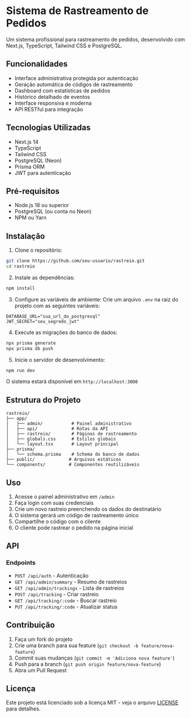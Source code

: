 # Sistema de Rastreamento de Pedidos

Um sistema profissional para rastreamento de pedidos, desenvolvido com Next.js, TypeScript, Tailwind CSS e PostgreSQL.

## Funcionalidades

- Interface administrativa protegida por autenticação
- Geração automática de códigos de rastreamento
- Dashboard com estatísticas de pedidos
- Histórico detalhado de eventos
- Interface responsiva e moderna
- API RESTful para integração

## Tecnologias Utilizadas

- Next.js 14
- TypeScript
- Tailwind CSS
- PostgreSQL (Neon)
- Prisma ORM
- JWT para autenticação

## Pré-requisitos

- Node.js 18 ou superior
- PostgreSQL (ou conta no Neon)
- NPM ou Yarn

## Instalação

1. Clone o repositório:
```bash
git clone https://github.com/seu-usuario/rastreio.git
cd rastreio
```

2. Instale as dependências:
```bash
npm install
```

3. Configure as variáveis de ambiente:
Crie um arquivo `.env` na raiz do projeto com as seguintes variáveis:
```env
DATABASE_URL="sua_url_do_postgresql"
JWT_SECRET="seu_segredo_jwt"
```

4. Execute as migrações do banco de dados:
```bash
npx prisma generate
npx prisma db push
```

5. Inicie o servidor de desenvolvimento:
```bash
npm run dev
```

O sistema estará disponível em `http://localhost:3000`

## Estrutura do Projeto

```
rastreio/
├── app/
│   ├── admin/           # Painel administrativo
│   ├── api/             # Rotas da API
│   ├── rastreio/        # Páginas de rastreamento
│   ├── globals.css      # Estilos globais
│   └── layout.tsx       # Layout principal
├── prisma/
│   └── schema.prisma    # Schema do banco de dados
├── public/             # Arquivos estáticos
└── components/         # Componentes reutilizáveis
```

## Uso

1. Acesse o painel administrativo em `/admin`
2. Faça login com suas credenciais
3. Crie um novo rastreio preenchendo os dados do destinatário
4. O sistema gerará um código de rastreamento único
5. Compartilhe o código com o cliente
6. O cliente pode rastrear o pedido na página inicial

## API

### Endpoints

- `POST /api/auth` - Autenticação
- `GET /api/admin/summary` - Resumo de rastreios
- `GET /api/admin/trackings` - Lista de rastreios
- `POST /api/tracking` - Criar rastreio
- `GET /api/tracking/:code` - Buscar rastreio
- `PUT /api/tracking/:code` - Atualizar status

## Contribuição

1. Faça um fork do projeto
2. Crie uma branch para sua feature (`git checkout -b feature/nova-feature`)
3. Commit suas mudanças (`git commit -m 'Adiciona nova feature'`)
4. Push para a branch (`git push origin feature/nova-feature`)
5. Abra um Pull Request

## Licença

Este projeto está licenciado sob a licença MIT - veja o arquivo [LICENSE](LICENSE) para detalhes.
